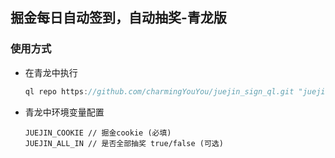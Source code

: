 ## 掘金每日自动签到，自动抽奖-青龙版

### 使用方式

- 在青龙中执行

  ```javascript
  ql repo https://github.com/charmingYouYou/juejin_sign_ql.git "juejin_sign" "" "*"
  ```

- 青龙中环境变量配置
  ```
  JUEJIN_COOKIE // 掘金cookie (必填)
  JUEJIN_ALL_IN // 是否全部抽奖 true/false (可选)
  ```
